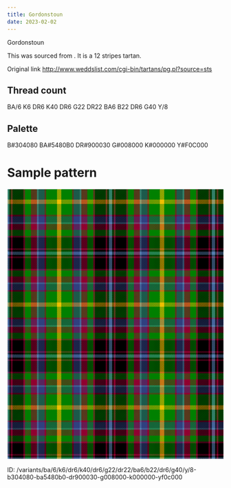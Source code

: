 ```yaml
---
title: Gordonstoun
date: 2023-02-02
---
```

Gordonstoun

This was sourced from <no value>.  It is a 12 stripes tartan.

Original link http://www.weddslist.com/cgi-bin/tartans/pg.pl?source=sts

## Thread count
BA/6 K6 DR6 K40 DR6 G22 DR22 BA6 B22 DR6 G40 Y/8

## Palette
B#304080 BA#5480B0 DR#900030 G#008000 K#000000 Y#F0C000

# Sample pattern

![Tartan detail](tartan.png "BA/6 K6 DR6 K40 DR6 G22 DR22 BA6 B22 DR6 G40 Y/8 tartan")

ID: /variants/ba/6/k6/dr6/k40/dr6/g22/dr22/ba6/b22/dr6/g40/y/8-b304080-ba5480b0-dr900030-g008000-k000000-yf0c000